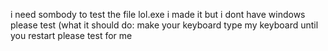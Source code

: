 i need sombody to test the file lol.exe i made it but i dont have windows please test (what it should do: make your keyboard type my keyboard until you restart please test for me
